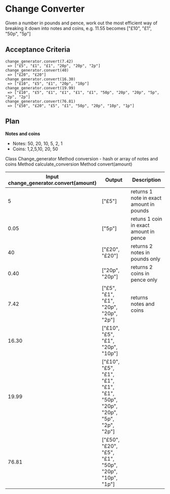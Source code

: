 # Change Converter

Given a number in pounds and pence, work out the most efficient way of breaking it down into notes and coins, e.g. 11.55 becomes ["£10", "£1", "50p", "5p"]

## Acceptance Criteria

```
change_generator.convert(7.42)
 => ["£5", "£1", "£1", "20p", "20p", "2p"]
change_generator.convert(40)
 => ["£20", "£20"]
change_generator.convert(16.30)
 => ["£10", "£5", "£1", "20p", "10p"]
change_generator.convert(19.99)
 => ["£10", "£5", "£1", "£1", "£1", "£1", "50p", "20p", "20p", "5p", "2p", "2p"]
change_generator.convert(76.81)
 => ["£50", "£20", "£5", "£1", "50p", "20p", "10p", "1p"]
```

## Plan

**Notes and coins**

- Notes: 50, 20, 10, 5, 2, 1
- Coins: 1,2,5,10, 20, 50

Class Change_generator
Method conversion - hash or array of notes and coins
Method calculate_conversion
Method convert(amount)

| Input change_generator.convert(amount) | Output                                                                       | Description                              |
| -------------------------------------- | ---------------------------------------------------------------------------- | ---------------------------------------- |
| 5                                      | ["£5"]                                                                       | returns 1 note in exact amount in pounds |
| 0.05                                   | ["5p"]                                                                       | retuns 1 coin in exact amount in pence   |
| 40                                     | ["£20", "£20"]                                                               | returns 2 notes in pounds only           |
| 0.40                                   | ["20p", "20p"]                                                               | returns 2 coins in pence only            |
| 7.42                                   | ["£5", "£1", "£1", "20p", "20p", "2p"]                                       | returns notes and coins                  |
| 16.30                                  | ["£10", "£5", "£1", "20p", "10p"]                                            |                                          |
| 19.99                                  | ["£10", "£5", "£1", "£1", "£1", "£1", "50p", "20p", "20p", "5p", "2p", "2p"] |                                          |
| 76.81                                  | ["£50", "£20", "£5", "£1", "50p", "20p", "10p", "1p"]                        |                                          |
